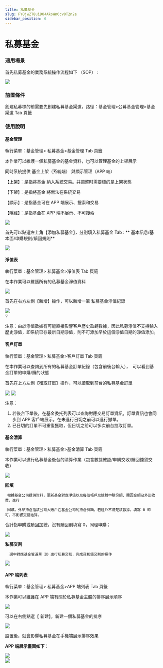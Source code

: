 ```yaml
---
title: 私募基金
slug: FYOjwZT8ui9O4AkoWn6cv0T2n2e
sidebar_position: 6
---
```



# 私募基金

### 適用場景

首先私募基金的業務系統操作流程如下 （SOP） :

<img src="/assets/IyP7bS33yo6Q61xN2ezc473Cnbb.jpeg" src-width="1160" src-height="1954" align="center"/>

### 前置條件

創建私募標的前需要先創建私募基金渠道，路徑：基金管理&gt;公募基金管理&gt;基金渠道 Tab 頁籤

### 使用說明

#### 基金管理

執行菜單：基金管理&gt; 私募基金&gt;基金管理 Tab 頁籤

本作業可以維護一個私募基金的基金資料，也可以管理基金的上架展示

   同時系統提供 基金上架（系統端）  與顯示管理（APP 端）

【上架】：是指將基金 納入系統交易。并調整时需要標的是上架状態      

【下架】：是指將基金 將無法在系統交易

【顯示】：是指基金可在 APP 端展示、搜索和交易 

【隱藏】：是指基金在 APP 端不展示、不可搜索

<img src="/assets/OqF3bSz5Woi62vxzZr1c86ainMr.png" src-width="2978" src-height="1644" align="center"/>

首先可以點選左上角【添加私募基金】，分別填入私募基金 Tab : ** 基本訊息/基本面/申購規則/贖回規則**

<img src="/assets/ULkXbPdN8o3gH7xbkFScF6AYn0b.png" src-width="2984" src-height="1756" align="center"/>

#### 淨值表

執行菜單：基金管理&gt; 私募基金&gt;淨值表 Tab 頁籤

在本作業可以維護所有的私募基金淨值資料

<img src="/assets/S3yzbZ58voZHgDxr1cwcuA4TnD3.png" src-width="2994" src-height="1720" align="center"/>

首先在右方左側【新增】操作，可以新增一筆 私募基金淨值紀錄

<img src="/assets/GgmpbJevhoO4fIxAt5gc3CHnnqs.png" src-width="2992" src-height="1708" align="center"/>

<div class="callout callout-bg-1 callout-border-1">
<div class='callout-emoji'>💡</div>
<p>注意：由於淨值數據有可能直接影響客戶歷史盈虧數據，因此私募淨值不支持輸入歷史淨值，即系統已存最新日期淨值，則不可添加早於這個淨值日期的淨值添加。</p>
</div>

#### 客戶訂單

執行菜單：基金管理&gt; 私募基金&gt;客戶訂單 Tab 頁籤

在本作業可以查詢到所有的私募基金訂單紀錄（包含前後台輸入），  可以看到基金訂單的申購/贖的狀態

首先在上方左側【獲取訂單】操作，可以讀取到前台的私募基金訂單

<img src="/assets/Qsljb7QeYozAjUxVlHjckk3mnWh.png" src-width="3010" src-height="1618" align="center"/>

<img src="/assets/IuGAb8tKMoiuhnxRTFSci2Runpf.png" src-width="2980" src-height="1860" align="center"/>

注意：

1. 若後台下單後，在基金委托列表可以查詢對應交易訂單資訊，訂單資訊也會同步到 APP 客戶端展示，在未進行日切之前可以進行撤單。
2. 已日切的訂單不可重復獲取，但日切之前可以多次前台拉取訂單。

#### 基金清算

執行菜單：基金管理&gt; 私募基金&gt;基金清算 Tab 頁籤 

本作業可以進行私募基金後台的清算作業（包含數據確認/申購交收/贖回錢貨交收）

<img src="/assets/O6Udb0aDHovbQcxtqsQc8A8pnye.png" src-width="2974" src-height="1736" align="center"/>

**回填** 

     根據基金公司提供資料，更新基金對應淨值以及每個帳戶及總體申購份額、贖回金額及外部收費，進行

     回填。外部持倉指該公司大賬戶在基金公司的持倉份額，若租戶不清楚該數據，填寫 0 即可，不影響交易結算。

合計指申購或贖回加總，沒有贖回則填寫 0，同理申購；

<img src="/assets/UbpDbhC08ovZWnxoKCucUTk4nUc.png" src-width="2978" src-height="1654" align="center"/>

**私募交割** 

      選中對應基金管道單 ID 進行私募交割，完成貨和錢交割的操作

<img src="/assets/OSEwbwYpOokhj1xwZ85cJ2gpnwf.png" src-width="2990" src-height="1060" align="center"/>

#### APP 端列表 

執行菜單：基金管理&gt; 私募基金&gt;APP 端列表 Tab 頁籤 

本作業可以維護在 APP 端有關於私募基金主體的排序展示順序

<img src="/assets/OF43b4eI7oOCz4x7pImcvJJhnbc.png" src-width="2990" src-height="914" align="center"/>

可以在右側點選【 新建】，新建一個私募基金的排序

<img src="/assets/UhYObkl47oEA38xQDlMcmDjWnab.png" src-width="2976" src-height="1414" align="center"/>

設置後，就會影響私募基金在手機端展示排序效果

**APP 端展示畫面如下：**

<div class="flex gap-3 columns-2" column-size="2">
<div class="w-[47%]" width-ratio="47">
<img src="/assets/EgBvbxUOxoa8DmxGZVDcV1fOn6d.png" src-width="1125" src-height="2436" align="center"/>
</div>
<div class="w-[52%]" width-ratio="52">
<img src="/assets/SNkUbH4CBoOo89x6pHjcZNS0nmP.png" src-width="1242" src-height="2451" align="center"/>
</div>
</div>

